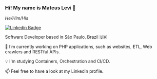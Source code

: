 ### Hi! My name is Mateus Levi 👋
_He/Him/His_

[![Linkedin Badge](https://img.shields.io/badge/-LinkedIn-blue?style=flat-square&logo=Linkedin&logoColor=white&link=https://www.linkedin.com/in/mateus-levi-silva-martins/)](https://www.linkedin.com/in/mateus-levi-silva-martins/)

Software Developer based in São Paulo, Brazil 🇧🇷


🔭 I’m currently working on PHP applications, such as websites, ETL, Web crawlers and RESTful APIs.

💡 I'm studying Containers, Orchestration and CI/CD.

📫 Feel free to have a look at my Linkedin profile.
